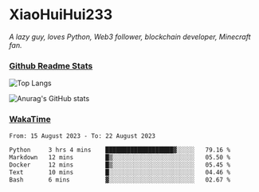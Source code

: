 # XiaoHuiHui233

*A lazy guy, loves Python, Web3 follower, blockchain developer, Minecraft fan.*

### [Github Readme Stats](https://github.com/anuraghazra/github-readme-stats)

![Top Langs](https://github-readme-stats.vercel.app/api/top-langs/?username=XiaoHuiHui233&layout=compact&theme=github_dark)

![Anurag's GitHub stats](https://github-readme-stats.vercel.app/api?username=XiaoHuiHui233&show_icons=true&theme=github_dark)

### [WakaTime](https://wakatime.com)

<!--START_SECTION:waka-->

```txt
From: 15 August 2023 - To: 22 August 2023

Python     3 hrs 4 mins    ███████████████████▓░░░░░   79.16 %
Markdown   12 mins         █▒░░░░░░░░░░░░░░░░░░░░░░░   05.50 %
Docker     12 mins         █▒░░░░░░░░░░░░░░░░░░░░░░░   05.45 %
Text       10 mins         █░░░░░░░░░░░░░░░░░░░░░░░░   04.46 %
Bash       6 mins          ▓░░░░░░░░░░░░░░░░░░░░░░░░   02.67 %
```

<!--END_SECTION:waka-->
